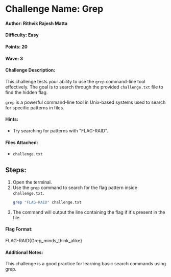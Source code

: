 # Challenge Name: Grep

#### Author: Rithvik Rajesh Matta

#### Difficulty: Easy

#### Points: 20

#### Wave: 3

#### Challenge Description:
This challenge tests your ability to use the `grep` command-line tool effectively. The goal is to search through the provided `challenge.txt` file to find the hidden flag. 

`grep` is a powerful command-line tool in Unix-based systems used to search for specific patterns in files.

#### Hints:
- Try searching for patterns with "FLAG-RAID".
  
#### Files Attached:
- `challenge.txt`

## Steps:

1. Open the terminal.
2. Use the `grep` command to search for the flag pattern inside `challenge.txt`.
   ```bash
   grep "FLAG-RAID" challenge.txt
3. The command will output the line containing the flag if it's present in the file.
#### Flag Format:
FLAG-RAID{Grep_minds_think_alike}

#### Additional Notes:
This challenge is a good practice for learning basic search commands using grep.

